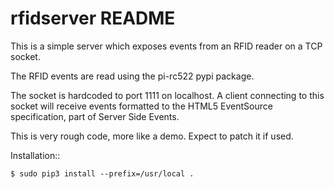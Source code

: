 rfidserver README
=================

This is a simple server which exposes events from an RFID reader on a
TCP socket.

The RFID events are read using the pi-rc522 pypi package.

The socket is hardcoded to port 1111 on localhost. A client connecting
to this socket will receive events formatted to the HTML5 EventSource
specification, part of Server Side Events.

This is very rough code, more like a demo. Expect to patch it if used.

Installation::

    $ sudo pip3 install --prefix=/usr/local .
